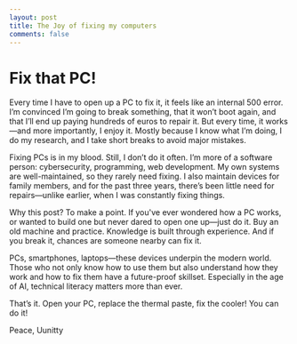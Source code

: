 ```yaml
---
layout: post
title: The Joy of fixing my computers
comments: false
---
```


# Fix that PC!

Every time I have to open up a PC to fix it, it feels like an internal 500 error. I’m convinced I’m going to break something, that it won’t boot again, and that I’ll end up paying hundreds of euros to repair it. But every time, it works—and more importantly, I enjoy it. Mostly because I know what I’m doing, I do my research, and I take short breaks to avoid major mistakes.

Fixing PCs is in my blood. Still, I don’t do it often. I’m more of a software person: cybersecurity, programming, web development. My own systems are well-maintained, so they rarely need fixing. I also maintain devices for family members, and for the past three years, there’s been little need for repairs—unlike earlier, when I was constantly fixing things.

Why this post? To make a point. If you've ever wondered how a PC works, or wanted to build one but never dared to open one up—just do it. Buy an old machine and practice. Knowledge is built through experience. And if you break it, chances are someone nearby can fix it.

PCs, smartphones, laptops—these devices underpin the modern world. Those who not only know how to use them but also understand how they work and how to fix them have a future-proof skillset. Especially in the age of AI, technical literacy matters more than ever.

That’s it. Open your PC, replace the thermal paste, fix the cooler! You can do it!


Peace,
Uunitty